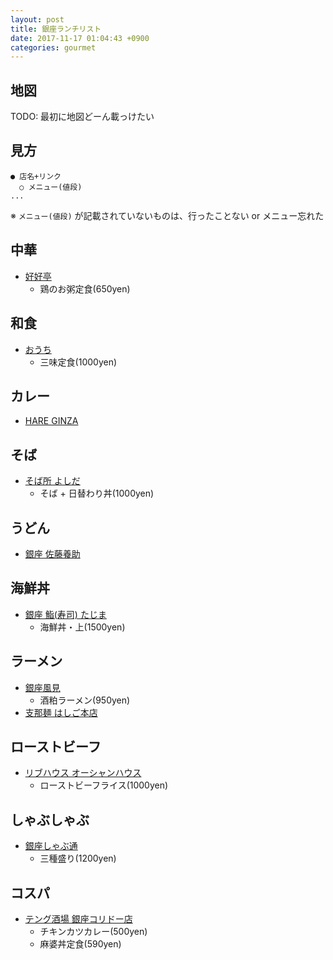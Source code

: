 ```yaml
---
layout: post
title: 銀座ランチリスト
date: 2017-11-17 01:04:43 +0900
categories: gourmet
---
```


## 地図
TODO: 最初に地図どーん載っけたい

## 見方
```
● 店名+リンク
  ○ メニュー(値段)
...
```
※ `メニュー(値段)` が記載されていないものは、行ったことない or メニュー忘れた


## 中華
- [好好亭](https://tabelog.com/tokyo/A1301/A130101/13002674/)
  - 鶏のお粥定食(650yen)

## 和食
- [おうち](https://tabelog.com/tokyo/A1301/A130101/13106591/)
  - 三味定食(1000yen)

## カレー
- [HARE GINZA](http://www.hare-ginza.net/)

## そば
- [そば所 よしだ](https://tabelog.com/tokyo/A1301/A130101/13192026/)
  - そば + 日替わり丼(1000yen)

## うどん
- [銀座 佐藤養助](https://www.sato-yoske.co.jp/shop/ginza/)

## 海鮮丼
- [銀座 鮨(寿司) たじま](https://tabelog.com/tokyo/A1301/A130101/13165100/)
  - 海鮮丼・上(1500yen)

## ラーメン
- [銀座風見](https://tabelog.com/tokyo/A1301/A130101/13197387/)
  - 酒粕ラーメン(950yen)
- [支那麺 はしご本店](https://tabelog.com/tokyo/A1301/A130101/13092185/)

## ローストビーフ
- [リブハウス オーシャンハウス](https://tabelog.com/tokyo/A1301/A130102/13162594/)
  - ローストビーフライス(1000yen)

## しゃぶしゃぶ
- [銀座しゃぶ通](https://tabelog.com/tokyo/A1301/A130101/13007813/)
  - 三種盛り(1200yen)
  
## コスパ
- [テング酒場 銀座コリドー店](https://www.hotpepper.jp/strJ000243414/)
  - チキンカツカレー(500yen)
  - 麻婆丼定食(590yen)
